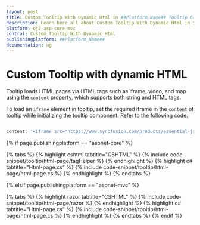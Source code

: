 ```yaml
---
layout: post
title: Custom Tooltip With Dynamic Html in ##Platform_Name## Tooltip Component
description: Learn here all about Custom Tooltip With Dynamic Html in Syncfusion ##Platform_Name## Tooltip component of Syncfusion Essential JS 2 and more.
platform: ej2-asp-core-mvc
control: Custom Tooltip With Dynamic Html
publishingplatform: ##Platform_Name##
documentation: ug
---
```


# Custom Tooltip with dynamic HTML

Tooltip loads HTML pages via HTML tags such as iframe, video, and map using the [`content`](https://ej2.syncfusion.com/documentation/tooltip/api-tooltip.html?lang=typescript#content) property, which supports both string and HTML tags.

To load an `iframe` element in tooltip, set the required iframe in the `content` of tooltip while initializing the tooltip component. Refer to the following code.

```typescript

content: '<iframe src="https://www.syncfusion.com/products/essential-js2"></iframe>

```

{% if page.publishingplatform == "aspnet-core" %}

{% tabs %}
{% highlight cshtml tabtitle="CSHTML" %}
{% include code-snippet/tooltip/html-page/tagHelper %}
{% endhighlight %}
{% highlight c# tabtitle="Html-page.cs" %}
{% include code-snippet/tooltip/html-page/html-page.cs %}
{% endhighlight %}
{% endtabs %}

{% elsif page.publishingplatform == "aspnet-mvc" %}

{% tabs %}
{% highlight razor tabtitle="CSHTML" %}
{% include code-snippet/tooltip/html-page/razor %}
{% endhighlight %}
{% highlight c# tabtitle="Html-page.cs" %}
{% include code-snippet/tooltip/html-page/html-page.cs %}
{% endhighlight %}
{% endtabs %}
{% endif %}
